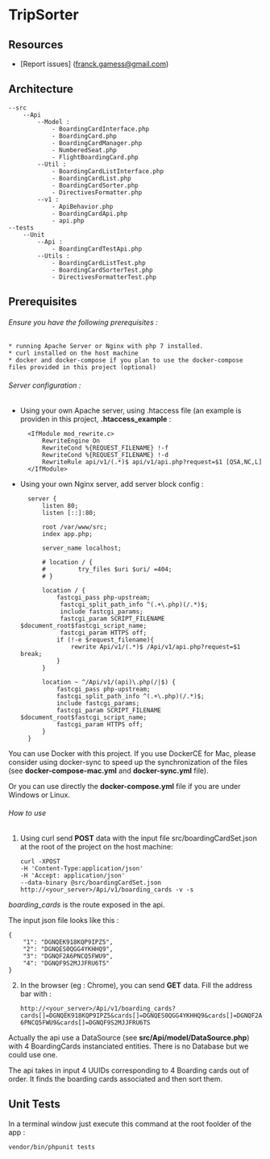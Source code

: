 TripSorter
===============

Resources
---------

  * [Report issues] (franck.gamess@gmail.com)

Architecture
------------

    --src
        --Api
            --Model :
                - BoardingCardInterface.php
                - BoardingCard.php
                - BoardingCardManager.php
                - NumberedSeat.php
                - FlightBoardingCard.php
            --Util :
                - BoardingCardListInterface.php
                - BoardingCardList.php
                - BoardingCardSorter.php
                - DirectivesFormatter.php
            --v1 :
                - ApiBehavior.php
                - BoardingCardApi.php
                - api.php
    --tests
        --Unit
            --Api :
                - BoardingCardTestApi.php
            --Utils :
                - BoardingCardListTest.php
                - BoardingCardSorterTest.php
                - DirectivesFormatterTest.php

Prerequisites
-------------

###### Ensure you have the following prerequisites :

    * running Apache Server or Nginx with php 7 installed.
    * curl installed on the host machine
    * docker and docker-compose if you plan to use the docker-compose files provided in this project (optional)
    


###### Server configuration :

- Using your own Apache server, using .htaccess file (an example is providen in this project, **.htaccess_example** :

        <IfModule mod_rewrite.c>
            RewriteEngine On
            RewriteCond %{REQUEST_FILENAME} !-f
            RewriteCond %{REQUEST_FILENAME} !-d
            RewriteRule api/v1/(.*)$ api/v1/api.php?request=$1 [QSA,NC,L]
        </IfModule>

- Using your own Nginx server, add server block config :
        
        server {
            listen 80;
            listen [::]:80;

            root /var/www/src;
            index app.php;

            server_name localhost;

            # location / {
            #         try_files $uri $uri/ =404;
            # }

            location / {
                fastcgi_pass php-upstream;
                 fastcgi_split_path_info ^(.+\.php)(/.*)$;
                 include fastcgi_params;
                 fastcgi_param SCRIPT_FILENAME $document_root$fastcgi_script_name;
                 fastcgi_param HTTPS off;
                if (!-e $request_filename){
                    rewrite Api/v1/(.*)$ /Api/v1/api.php?request=$1 break;
                }
            }

            location ~ ^/Api/v1/(api)\.php(/|$) {
                fastcgi_pass php-upstream;
                fastcgi_split_path_info ^(.+\.php)(/.*)$;
                include fastcgi_params;
                fastcgi_param SCRIPT_FILENAME $document_root$fastcgi_script_name;
                fastcgi_param HTTPS off;
            }
        }



You can use Docker with this project. If you use DockerCE for Mac, please 
consider using docker-sync to speed up the synchronization of the files (see **docker-compose-mac.yml** and **docker-sync.yml** file).

Or you can use directly the **docker-compose.yml** file if you are under Windows or Linux.



###### How to use

 1. Using curl send **POST** data with the input file src/boardingCardSet.json at the root of the project on the host machine:

        curl -XPOST 
        -H 'Content-Type:application/json' 
        -H 'Accept: application/json' 
        --data-binary @src/boardingCardSet.json http://<your_server>/Api/v1/boarding_cards -v -s

  *boarding_cards* is the route exposed in the api.

  The input json file looks like this :

    {
        "1": "DGNQEK918KQP9IPZ5",
        "2": "DGNQES0QGG4YKHHQ9",
        "3": "DGNQF2A6PNCQ5FWU9",
        "4": "DGNQF9S2MJJFRU6TS"
    }


2. In the browser (eg : Chrome), you can send **GET** data. Fill the address bar with :


    `http://<your_server>/Api/v1/boarding_cards?cards[]=DGNQEK918KQP9IPZ5&cards[]=DGNQES0QGG4YKHHQ9&cards[]=DGNQF2A6PNCQ5FWU9&cards[]=DGNQF9S2MJJFRU6TS`
    

Actually the api use a DataSource (see **src/Api/model/DataSource.php**) with 4 BoardingCards instanciated entities. There is no Database but we could use one.

The api takes in input 4 UUIDs corresponding to 4 Boarding cards out of order. It finds the boarding cards associated and then sort them.


Unit Tests
----------

In a terminal window just execute this command at the root foolder of the app : 

`vendor/bin/phpunit tests`
